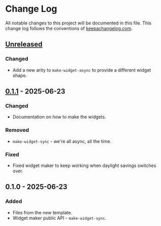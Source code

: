# Change Log
All notable changes to this project will be documented in this file. This change log follows the conventions of [keepachangelog.com](http://keepachangelog.com/).

## [Unreleased]
### Changed
- Add a new arity to `make-widget-async` to provide a different widget shape.

## [0.1.1] - 2025-06-23
### Changed
- Documentation on how to make the widgets.

### Removed
- `make-widget-sync` - we're all async, all the time.

### Fixed
- Fixed widget maker to keep working when daylight savings switches over.

## 0.1.0 - 2025-06-23
### Added
- Files from the new template.
- Widget maker public API - `make-widget-sync`.

[Unreleased]: https://sourcehost.site/your-name/postgres-full-text-search-example/compare/0.1.1...HEAD
[0.1.1]: https://sourcehost.site/your-name/postgres-full-text-search-example/compare/0.1.0...0.1.1

